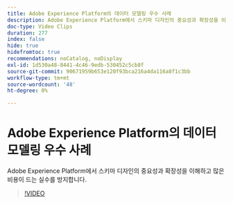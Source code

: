 ```yaml
---
title: Adobe Experience Platform의 데이터 모델링 우수 사례
description: Adobe Experience Platform에서 스키마 디자인의 중요성과 확장성을 이해하고 많은 비용이 드는 실수를 방지합니다.
doc-type: Video Clips
duration: 277
index: false
hide: true
hidefromtoc: true
recommendations: noCatalog, noDisplay
exl-id: 1d530a48-8441-4c46-9edb-530452c5cb8f
source-git-commit: 90671959b653e120f93bca216a4da116a8f1c3bb
workflow-type: tm+mt
source-wordcount: '48'
ht-degree: 0%

---
```


# Adobe Experience Platform의 데이터 모델링 우수 사례

Adobe Experience Platform에서 스키마 디자인의 중요성과 확장성을 이해하고 많은 비용이 드는 실수를 방지합니다.

<!-- 85_S655_3442541_276_best-practices-for-data-modeling-in-adobe-experience-platform -->
>[!VIDEO](https://video.tv.adobe.com/v/3460139/?learn=on&enablevpops=true&captions=kor)
